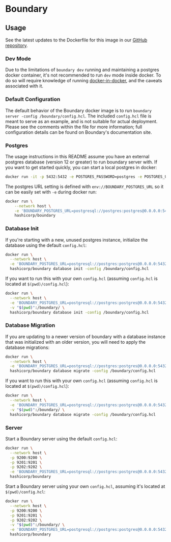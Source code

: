 <!---
This is used for the Overview tab for the boundary docker image on hub.docker.com
https://hub.docker.com/r/hashicorp/boundary
--->

# Boundary

## Usage

See the latest updates to the Dockerfile for this image in our
[GitHub repository](https://github.com/hashicorp/boundary).

### Dev Mode

Due to the limitations of `boundary dev` running and maintaining a postgres docker container,
it's not recommended to run `dev` mode inside docker.
To do so will require knowledge of running [docker-in-docker](https://hub.docker.com/_/docker),
and the caveats associated with it.

### Default Configuration

The default behavior of the Boundary docker image is to run `boundary server -config /boundary/config.hcl`.
The included `config.hcl` file is meant to serve as an example,
and is not suitable for actual deployment.
Please see the comments within the file for more information;
full configuration details can be found on Boundary's documentation site.

### Postgres

The usage instructions in this README assume you have an external postgres database (version 12 or greater) to run boundary server with.
If you want to get started quickly, you can start a local postgres in docker:

```bash
docker run -it -p 5432:5432 -e POSTGRES_PASSWORD=postgres -e POSTGRES_USER=postgres postgres
```

The postgres URL setting is defined with `env://BOUNDARY_POSTGRES_URL` so it can be easily set with `-e` during docker run:

```bash
docker run \
    --network host \
    -e 'BOUNDARY_POSTGRES_URL=postgresql://postgres:postgres@0.0.0.0:5432/postgres?sslmode=disable' \
    hashicorp/boundary
```

### Database Init

If you're starting with a new,
unused postgres instance,
initialize the database using the default `config.hcl`:

```bash
docker run \
  --network host \
  -e 'BOUNDARY_POSTGRES_URL=postgresql://postgres:postgres@0.0.0.0:5432/postgres?sslmode=disable' \
  hashicorp/boundary database init -config /boundary/config.hcl
```

If you want to run this with your own `config.hcl` (assuming `config.hcl` is located at `$(pwd)/config.hcl`):

```bash
docker run \
  --network host \
  -e 'BOUNDARY_POSTGRES_URL=postgresql://postgres:postgres@0.0.0.0:5432/postgres?sslmode=disable' \
  -v "$(pwd)":/boundary/ \
  hashicorp/boundary database init -config /boundary/config.hcl
```

### Database Migration

If you are updating to a newer version of boundary with a database instance
that was initialized with an older version,
you will need to apply the database migrations:

```bash
docker run \
  --network host \
  -e 'BOUNDARY_POSTGRES_URL=postgresql://postgres:postgres@0.0.0.0:5432/postgres?sslmode=disable' \
  hashicorp/boundary database migrate -config /boundary/config.hcl
```

If you want to run this with your own `config.hcl` (assuming `config.hcl` is located at `$(pwd)/config.hcl`):

```bash
docker run \
  --network host \
  -e 'BOUNDARY_POSTGRES_URL=postgresql://postgres:postgres@0.0.0.0:5432/postgres?sslmode=disable' \
  -v "$(pwd)":/boundary/ \
  hashicorp/boundary database migrate -config /boundary/config.hcl
```

### Server

Start a Boundary server using the default `config.hcl`:

```bash
docker run \
  --network host \
  -p 9200:9200 \
  -p 9201:9201 \
  -p 9202:9202 \
  -e 'BOUNDARY_POSTGRES_URL=postgresql://postgres:postgres@0.0.0.0:5432/postgres?sslmode=disable' \
  hashicorp/boundary
```

Start a Boundary server using your own `config.hcl`, assuming it's located at `$(pwd)/config.hcl`:

```bash
docker run \
  --network host \
  -p 9200:9200 \
  -p 9201:9201 \
  -p 9202:9202 \
  -v "$(pwd)":/boundary/ \
  -e 'BOUNDARY_POSTGRES_URL=postgresql://postgres:postgres@0.0.0.0:5432/postgres?sslmode=disable' \
  hashicorp/boundary
```
